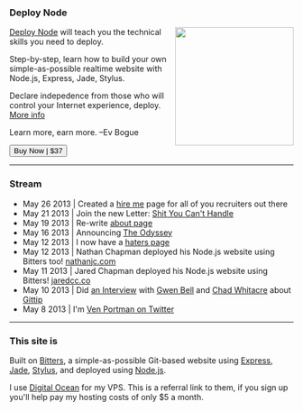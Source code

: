 
### Deploy Node

<a href="http://deploy.evbogue.com"><img src="/images/deploy.jpg" width="210px" class="profile" style="float: right; margin-left: 1em;"></a> [Deploy Node](http://deploy.evbogue.com) will teach you the technical skills you need to deploy. 

Step-by-step, learn how to build your own simple-as-possible realtime website with Node.js, Express, Jade, Stylus.

Declare indepedence from those who will control your Internet experience, deploy. [More info](http://deploy.evbogue.com)

Learn more, earn more. –Ev Bogue

<a href="http://evbogue.fetchapp.com/sell/sfasaixe/ppc"><button class="button">Buy Now | $37</button></a>

***

### Stream

+ May 26 2013 | Created a [hire me](/hireme) page for all of you recruiters out there
+ May 21 2013 | Join the new Letter: [Shit You Can't Handle](/letters)
+ May 19 2013 | Re-write [about page](/about)
+ May 16 2013 | Announcing [The Odyssey](/odyssey)
+ May 12 2013 | I now have a [haters page](/haters)
+ May 12 2013 | Nathan Chapman deployed his Node.js website using Bitters too! [nathanjc.com](http://www.nathanjc.com/)
+ May 11 2013 | Jared Chapman deployed his Node.js website using Bitters! [jaredcc.co](http://jaredcc.co/)
+ May 10 2013 | Did [an Interview](http://www.youtube.com/watch?v=VinWkC4JMMs) with [Gwen Bell](http://gwenbell.com) and [Chad Whitacre](http://whit537.org/) about [Gittip](http://gittip.com) 
+ May 8 2013 | I'm [Ven Portman on Twitter](http://twitter.com/venportman)

***

### This site is

Built on [Bitters](http://bitters.evbogue.com/), a simple-as-possible Git-based website using [Express](http://expressjs.com/), [Jade](http://jade-lang.com/), [Stylus](http://learnboost.github.io/stylus/), and deployed using [Node.js](http://nodejs.org).

I use [Digital Ocean](https://www.digitalocean.com/?refcode=26d8ed49730d) for my VPS. This is a referral link to them, if you sign up you'll help pay my hosting costs of only $5 a month.

